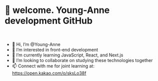 # 🥰 welcome. Young-Anne development GitHub
<br>

- 👋 Hi, I’m @Young-Anne
- 👀 I’m interested in front-end development
- 🌱 I’m currently learning JavaScript, React, and Next.js
- 💞️ I’m looking to collaborate on studying these technologies together
- 📫 Connect with me for joint learning at: https://open.kakao.com/o/sksLo38f




